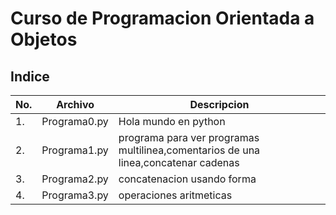 # Curso de Programacion Orientada a Objetos

## Indice

|No.|Archivo|Descripcion|
|--|--|--|
|1.|Programa0.py|Hola mundo en python|
|2.|Programa1.py|programa para ver programas multilinea,comentarios de una linea,concatenar cadenas|
|3.|Programa2.py| concatenacion usando forma|
|4.|Programa3.py|operaciones aritmeticas|